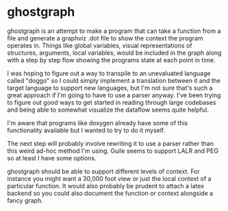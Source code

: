 # ghostgraph

ghostgraph is an attempt to make a program that can take a function from a file and generate a graphviz .dot file to show the context the program operates in.  Things like global variables,  visual representations of structures, arguments, local variables, would be included in the graph along with a step by step flow showing the programs state at each point in time.

I was hoping to figure out a way to transpile to an unevaluated language called "doggo" so I could simply implement a translation between it and the target language to support new languages, but I'm not sure that's such a great approach if I'm going to have to use a parser anyway.  I've been trying to figure out good ways to get started in reading through large codebases and being able to somewhat visualize the dataflow seems quite helpful.

I'm aware that programs like doxygen already have some of this functionality available but I wanted to try to do it myself.

The next step will probably involve rewriting it to use a parser rather than this weird ad-hoc method I'm using.  Guile seems to support LALR and PEG so at least I have some options.  

ghostgraph should be able to support different levels of context.  For instance you might want a 30,000 foot view or just the local context of a particular function.  It would also probably be prudent to attach a latex backend so you could also document the function or context alongside a fancy graph.
